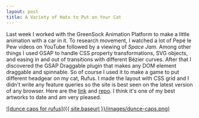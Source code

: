 ```yaml
---
layout: post
title: A Variety of Hats to Put on Your Cat
---
```

Last week I worked with the GreenSock Animation Platform to make a little animation with a car in it. To research movement, I watched a lot of Pepé le Pew videos on YouTube followed by a viewing of _Space Jam_. Among other things I used GSAP to handle CSS property transformations, SVG objects, and easing in and out of transitions with different Bézier curves. After that I discovered the GSAP Draggable plugin that makes any DOM element draggable and spinnable. So of course I used it to make a game to put different headgear on my cat, Rufus. I made the layout with CSS grid and I didn't write any feature queries so the site is best seen on the latest version of any browser. Here are the [link](http://jingyufanclub.co/dunce-caps-for-cats) and [repo](https://github.com/jingyufanclub/dunce-caps-for-cats). I think it's one of my best artworks to date and am very pleased.

[![dunce caps for rufus]({{ site.baseurl }}/images/dunce-caps.png)](http://jingyufanclub.co/dunce-caps-for-cats)
